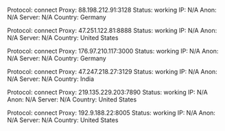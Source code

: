 Protocol: connect
Proxy: 88.198.212.91:3128
Status: working
IP: N/A
Anon: N/A
Server: N/A
Country: Germany

Protocol: connect
Proxy: 47.251.122.81:8888
Status: working
IP: N/A
Anon: N/A
Server: N/A
Country: United States

Protocol: connect
Proxy: 176.97.210.117:3000
Status: working
IP: N/A
Anon: N/A
Server: N/A
Country: Germany

Protocol: connect
Proxy: 47.247.218.27:3129
Status: working
IP: N/A
Anon: N/A
Server: N/A
Country: India

Protocol: connect
Proxy: 219.135.229.203:7890
Status: working
IP: N/A
Anon: N/A
Server: N/A
Country: United States

Protocol: connect
Proxy: 192.9.188.22:8005
Status: working
IP: N/A
Anon: N/A
Server: N/A
Country: United States

